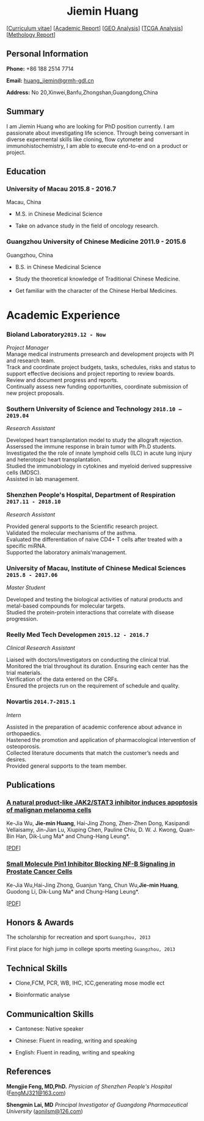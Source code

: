 # <center>Jiemin  Huang</center >

<div id="webaddress">
<i class="fi-home" style="margin-left:1em"></i>

[[Curriculum vitae](Academic/c.pdf)]
[[Academic Report](Academic/ar.PDF)]
[[GEO Analysis](Academic/en.pdf)]
[[TCGA Analysis](Academic/t.pdf)]
[[Methology Report](Academic/m.pdf)]


</div>

##    Personal Information                                          


__Phone:__     +86 188 2514 7714


__Email:__      <huang_jiemin@grmh-gdl.cn>


__Address:__    No 20,Xinwei,Banfu,Zhongshan,Guangdong,China


## Summary
I am Jiemin Huang who are looking for PhD position currently. I am passionate about investigating life science. Through being conversant in diverse expermental skills like cloning, flow cytometer and immunohistochemistry, I am able to execute end-to-end on a product or project.


##  Education  

### __University of Macau__  2015.8 - 2016.7


Macau, China


- M.S. in Chinese Medicinal Science


- Take on advance study in the field of oncology research. 



### __Guangzhou University of Chinese Medicine__  2011.9 - 2015.6 



Guangzhou, China


- B.S. in Chinese Medicinal Science


- Study the theoretical knowledge of Traditional Chinese Medicine. 


- Get familiar with the character of the Chinese Herbal Medicines.







# Academic Experience 
### __Bioland Laboratory__`2019.12 - Now`
_Project Manager_<br>
Manage medical instruments prresearch and development projects with PI and research team.\
Track and coordinate project budgets, tasks, schedules, risks and status to support effective decisions and project reporting to review boards.\
Review and document progress and reports.\
Continually assess new funding opportunities, coordinate submission of new project proposals.



### __Southern University of Science and Technology__  `2018.10 – 2019.04`
_Research Assistant_<br>

Developed heart transplantation model to study the allograft rejection.\
Asserssed the immune response in brain tumor with Ph.D students.\
Investigated the the role of innate lymphoid cells (ILC) in acute lung injury and heterotopic heart transplantation. \
Studied the immunobiology in cytokines and myeloid derived suppressive cells (MDSC). \
Assisted in lab management.


### __Shenzhen People's Hospital, Department of Respiration__  `2017.11 - 2018.10`
_Research Assistant_<br>

Provided general supports to the Scientific research project.\
Validated the molecular mechanisms of the asthma.\
Evaluated the differentiation of naive CD4+ T cells after treated with a specific miRNA.\
Supported the laboratory animals'management.



### __University of Macau, Institute of Chinese Medical Sciences__ `2015.8 - 2017.06`
_Master Student_<br>

Developed and testing the biological activities of natural products and metal-based compounds for
molecular targets.\
Studied the protein-protein interactions that correlate with disease progression.



### __Reelly Med Tech Developmen__ `2015.12 - 2016.7`

_Clinical Research Assistant_<br>

Liaised with doctors/investigators on conducting the clinical trial.\
Monitored the trial throughout its duration. Ensuring each center has the trial materials.\
Verification of the data entered on the CRFs.\
Ensured the projects run on the requirement of schedule and quality.





### __Novartis__ `2014.7-2015.1`

_Intern_<br>


Assisted in the preparation of academic conference about advance in orthopaedics. \
Hastened the promotion and application of pharmacological intervention of osteoporosis.\
Collected literature documents that match the customer’s needs and desires.\
Provided general supports to the team member.


## Publications

###  [__A natural product-like JAK2/STAT3 inhibitor induces apoptosis of malignan melanoma cells__](http://journals.plos.org/plosone/article?id=10.1371/journal.pone.0177123)

Ke-Jia Wu, __Jie-min Huang__, Hai-Jing
Zhong, Zhen-Zhen Dong, Kasipandi
Vellaisamy, Jin-Jian Lu, Xiuping Chen,
Pauline Chiu, D. W. J. Kwong, Quan-Bin
Han, Dik-Lung Ma* and Chung-Hang Leung*.

[[PDF](Academic/plos.pdf)]

###  [__Small Molecule Pin1 Inhibitor Blocking NF-B Signaling in Prostate Cancer Cells__](https://onlinelibrary.wiley.com/doi/full/10.1002/asia.201701216)

 Ke-Jia Wu,Hai-Jing Zhong, Guanjun Yang,
Chun Wu,__Jie-min Huang__, Guodong Li,
Dik-Lung Ma* and Chung-Hang Leung*.


[[PDF](Academic/P1.pdf)]



## Honors & Awards

The scholarship for recreation and sport `Guangzhou, 2013` <br>


First place for high jump in college sports meeting `Guangzhou, 2013`<br>


## Technical Skills


- Clone,FCM, PCR, WB, IHC, ICC,generating mose modle ect


- Bioinformatic analyse



## Communicaltion Skills

- Cantonese: Native speaker

- Chinese:  Fluent in reading, writing and speaking

- English: Fluent in reading, writing and speaking


## References



__Mengjie Feng, MD,PhD.__  _Physician of Shenzhen People's Hospital_  (FengMJ321@163.com)


__Shengmin Lai, MD__  _Principal Investigator of Guangdong Pharmaceutical University_  (aonilsm@126.com)
